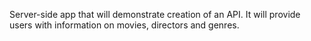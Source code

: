 Server-side app that will demonstrate creation of an API. It will provide users with information on movies, directors and genres.
 
